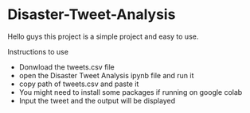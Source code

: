 # Disaster-Tweet-Analysis
Hello guys this project is a simple project and easy to use.

Instructions to use
- Donwload the tweets.csv file
- open the Disaster Tweet Analysis ipynb file and run it
- copy path of tweets.csv and paste it
- You might need to install some packages if running on google colab
- Input the tweet and the output will be displayed
